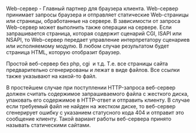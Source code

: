Web-сервер - Главный партнер для браузера клиента. Web-сервер принимает запросы браузера и отправляет статические Web-страницы или страницы, обработанные на сервере. В зависимости от запроса Web-сервер может выполнить также операции на сервере. Если запрашивается страница, которая содержит сценарий CGI, ISAPI или NSAPI, то Web-сервер передает управление интерпретатору сценариев или исполняемому модулю. В любом случае результатом будет страница HTML, которую отобразит браузер.

Простой веб-сервер без php, cgi  и т.д. Т.е. все страницы сайта предварительно сгенерированы и лежат в виде файлов. Все ссылки также указывают на какой-то файл.

В простейшем случае при поступлении HTTP-запроса веб-сервер должен считать содержимое запрашиваемого файла с жесткого диска, упаковать его содержимое в HTTP-ответ и отправить клиенту. В случае если требуемый файл не найден на жестком диске, то веб-сервер сгенерирует ошибку с указанием статусного кода 404 и отправит это сообщение клиенту. Такой вариант работы веб-сервера принято называть статическими сайтами.